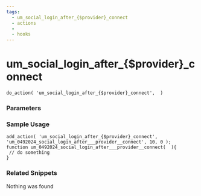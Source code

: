 ```yaml
---
tags: 
  - um_social_login_after_{$provider}_connect
  - actions
  - 
  - hooks
---
```

# um\_social\_login\_after\_{$provider}\_connect

``` php:no-line-numbers
do_action( 'um_social_login_after_{$provider}_connect',  )
```
<div class='hook-sep'></div>

### Parameters

<div class='hook-sep'></div>



### Sample Usage

``` php:no-line-numbers
add_action( 'um_social_login_after_{$provider}_connect', 'um_0492024_social_login_after___provider__connect', 10, 0 );
function um_0492024_social_login_after___provider__connect(  ){
 // do something
}
```
<div class='hook-sep'></div>



### Related Snippets

Nothing was found

